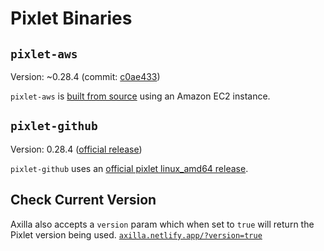 # Pixlet Binaries

## `pixlet-aws`

Version: ~0.28.4 (commit: [c0ae433](https://github.com/tidbyt/pixlet/commit/6855af9b4364362130e4da5a13d3552d4dfb1b1d))

`pixlet-aws` is [built from source](https://github.com/tidbyt/pixlet/blob/main/docs/BUILD.md) using an Amazon EC2 instance.

## `pixlet-github`

Version: 0.28.4 ([official release](https://github.com/tidbyt/pixlet/releases))

`pixlet-github` uses an [official pixlet linux_amd64 release](https://github.com/tidbyt/pixlet/releases).

## Check Current Version

Axilla also accepts a `version` param which when set to `true` will return the Pixlet version being used. [`axilla.netlify.app/?version=true`](https://axilla.netlify.app/?version=true)
